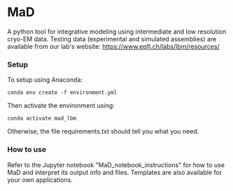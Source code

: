 # MaD
A python tool for integrative modeling using intermediate and low resolution cryo-EM data.
Testing data (experimental and simulated assemblies) are available from our lab's website: https://www.epfl.ch/labs/lbm/resources/

### Setup
To setup using Anaconda:

    conda env create -f environment.yml

Then activate the environment using:

    conda activate mad_lbm

Otherwise, the file requirements.txt should tell you what you need.

### How to use
Refer to the Jupyter notebook "MaD_notebook_instructions" for how to use MaD and interpret its output info and files.
Templates are also available for your own applications.

